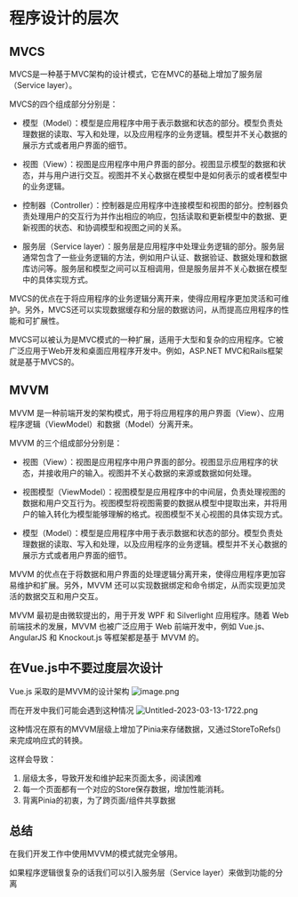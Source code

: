 # 程序设计的层次

## MVCS 
MVCS是一种基于MVC架构的设计模式，它在MVC的基础上增加了服务层（Service layer）。

MVCS的四个组成部分分别是：

- 模型（Model）：模型是应用程序中用于表示数据和状态的部分。模型负责处理数据的读取、写入和处理，以及应用程序的业务逻辑。模型并不关心数据的展示方式或者用户界面的细节。

- 视图（View）：视图是应用程序中用户界面的部分。视图显示模型的数据和状态，并与用户进行交互。视图并不关心数据在模型中是如何表示的或者模型中的业务逻辑。

- 控制器（Controller）：控制器是应用程序中连接模型和视图的部分。控制器负责处理用户的交互行为并作出相应的响应，包括读取和更新模型中的数据、更新视图的状态、和协调模型和视图之间的关系。

- 服务层（Service layer）：服务层是应用程序中处理业务逻辑的部分。服务层通常包含了一些业务逻辑的方法，例如用户认证、数据验证、数据处理和数据库访问等。服务层和模型之间可以互相调用，但是服务层并不关心数据在模型中的具体实现方式。

MVCS的优点在于将应用程序的业务逻辑分离开来，使得应用程序更加灵活和可维护。另外，MVCS还可以实现数据缓存和分层的数据访问，从而提高应用程序的性能和可扩展性。

MVCS可以被认为是MVC模式的一种扩展，适用于大型和复杂的应用程序。它被广泛应用于Web开发和桌面应用程序开发中。例如，ASP.NET MVC和Rails框架就是基于MVCS的。

## MVVM

MVVM 是一种前端开发的架构模式，用于将应用程序的用户界面（View）、应用程序逻辑（ViewModel）和数据（Model）分离开来。


MVVM 的三个组成部分分别是：

- 视图（View）：视图是应用程序中用户界面的部分。视图显示应用程序的状态，并接收用户的输入。视图并不关心数据的来源或数据如何处理。

- 视图模型（ViewModel）：视图模型是应用程序中的中间层，负责处理视图的数据和用户交互行为。视图模型将视图需要的数据从模型中提取出来，并将用户的输入转化为模型能够理解的格式。视图模型不关心视图的具体实现方式。

- 模型（Model）：模型是应用程序中用于表示数据和状态的部分。模型负责处理数据的读取、写入和处理，以及应用程序的业务逻辑。模型并不关心数据的展示方式或者用户界面的细节。

MVVM 的优点在于将数据和用户界面的处理逻辑分离开来，使得应用程序更加容易维护和扩展。另外，MVVM 还可以实现数据绑定和命令绑定，从而实现更加灵活的数据交互和用户交互。

MVVM 最初是由微软提出的，用于开发 WPF 和 Silverlight 应用程序。随着 Web 前端技术的发展，MVVM 也被广泛应用于 Web 前端开发中，例如 Vue.js、AngularJS 和 Knockout.js 等框架都是基于 MVVM 的。



## 在Vue.js中不要过度层次设计

Vue.js 采取的是MVVM的设计架构
![image.png](https://p9-juejin.byteimg.com/tos-cn-i-k3u1fbpfcp/0b68dc0e54584eaabd69ed4adf3a9024~tplv-k3u1fbpfcp-watermark.image?)


而在开发中我们可能会遇到这种情况
![Untitled-2023-03-13-1722.png](https://p3-juejin.byteimg.com/tos-cn-i-k3u1fbpfcp/9ac76b3d33a94859ab0df9d57a16667e~tplv-k3u1fbpfcp-watermark.image?)


这种情况在原有的MVVM层级上增加了Pinia来存储数据，又通过StoreToRefs() 来完成响应式的转换。

这样会导致：
1. 层级太多，导致开发和维护起来页面太多，阅读困难
2. 每一个页面都有一个对应的Store保存数据，增加性能消耗。
3. 背离Pinia的初衷，为了跨页面/组件共享数据

## 总结

在我们开发工作中使用MVVM的模式就完全够用。

如果程序逻辑很复杂的话我们可以引入服务层（Service layer）来做到功能的分离